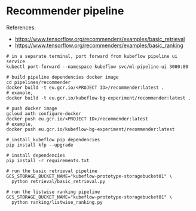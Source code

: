 # Recommender pipeline
References:
- https://www.tensorflow.org/recommenders/examples/basic_retrieval
- https://www.tensorflow.org/recommenders/examples/basic_ranking
```shell
# in a separate terminal, port forward from kubeflow pipeline ui service
kubectl port-forward --namespace kubeflow svc/ml-pipeline-ui 3000:80

# build pipeline dependencies docker image
cd pipelines/recommender
docker build -t eu.gcr.io/<PROJECT ID>/recommender:latest .
# example,
docker build -t eu.gcr.io/kubeflow-bg-experiment/recommender:latest .

# push docker image
gcloud auth configure-docker
docker push eu.gcr.io/<PROJECT ID>/recommender:latest
# example,
docker push eu.gcr.io/kubeflow-bg-experiment/recommender:latest

# install kubeflow pip dependencies
pip install kfp --upgrade

# install dependencies
pip install -r requirements.txt

# run the basic retrieval pipeline
GCS_STORAGE_BUCKET_NAME="kubeflow-prototype-storagebucket01" \
  python retrieval/basic_retrieval.py

# run the listwise ranking pipeline
GCS_STORAGE_BUCKET_NAME="kubeflow-prototype-storagebucket01" \
  python ranking/listwise_ranking.py
```
